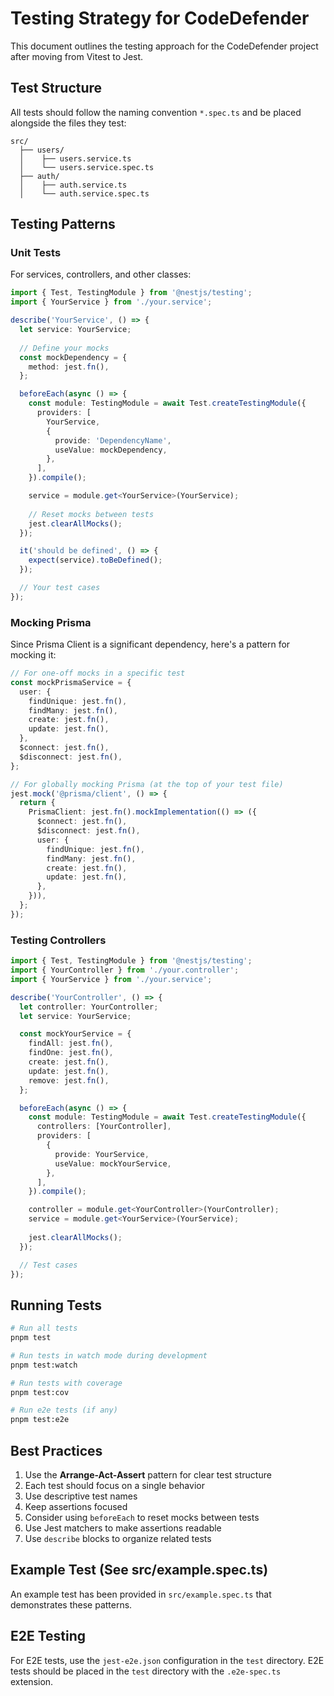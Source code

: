 # Testing Strategy for CodeDefender

This document outlines the testing approach for the CodeDefender project after moving from Vitest to Jest.

## Test Structure

All tests should follow the naming convention `*.spec.ts` and be placed alongside the files they test:

```
src/
  ├── users/
  │    ├── users.service.ts
  │    └── users.service.spec.ts
  ├── auth/
  │    ├── auth.service.ts
  │    └── auth.service.spec.ts
```

## Testing Patterns

### Unit Tests

For services, controllers, and other classes:

```typescript
import { Test, TestingModule } from '@nestjs/testing';
import { YourService } from './your.service';

describe('YourService', () => {
  let service: YourService;
  
  // Define your mocks
  const mockDependency = {
    method: jest.fn(),
  };

  beforeEach(async () => {
    const module: TestingModule = await Test.createTestingModule({
      providers: [
        YourService,
        {
          provide: 'DependencyName',
          useValue: mockDependency,
        },
      ],
    }).compile();

    service = module.get<YourService>(YourService);
    
    // Reset mocks between tests
    jest.clearAllMocks();
  });

  it('should be defined', () => {
    expect(service).toBeDefined();
  });

  // Your test cases
});
```

### Mocking Prisma

Since Prisma Client is a significant dependency, here's a pattern for mocking it:

```typescript
// For one-off mocks in a specific test
const mockPrismaService = {
  user: {
    findUnique: jest.fn(),
    findMany: jest.fn(),
    create: jest.fn(),
    update: jest.fn(),
  },
  $connect: jest.fn(),
  $disconnect: jest.fn(),
};

// For globally mocking Prisma (at the top of your test file)
jest.mock('@prisma/client', () => {
  return {
    PrismaClient: jest.fn().mockImplementation(() => ({
      $connect: jest.fn(),
      $disconnect: jest.fn(),
      user: {
        findUnique: jest.fn(),
        findMany: jest.fn(),
        create: jest.fn(),
        update: jest.fn(),
      },
    })),
  };
});
```

### Testing Controllers

```typescript
import { Test, TestingModule } from '@nestjs/testing';
import { YourController } from './your.controller';
import { YourService } from './your.service';

describe('YourController', () => {
  let controller: YourController;
  let service: YourService;

  const mockYourService = {
    findAll: jest.fn(),
    findOne: jest.fn(),
    create: jest.fn(),
    update: jest.fn(),
    remove: jest.fn(),
  };

  beforeEach(async () => {
    const module: TestingModule = await Test.createTestingModule({
      controllers: [YourController],
      providers: [
        {
          provide: YourService,
          useValue: mockYourService,
        },
      ],
    }).compile();

    controller = module.get<YourController>(YourController);
    service = module.get<YourService>(YourService);
    
    jest.clearAllMocks();
  });

  // Test cases
});
```

## Running Tests

```bash
# Run all tests
pnpm test

# Run tests in watch mode during development
pnpm test:watch

# Run tests with coverage
pnpm test:cov

# Run e2e tests (if any)
pnpm test:e2e
```

## Best Practices

1. Use the **Arrange-Act-Assert** pattern for clear test structure
2. Each test should focus on a single behavior
3. Use descriptive test names
4. Keep assertions focused
5. Consider using `beforeEach` to reset mocks between tests
6. Use Jest matchers to make assertions readable
7. Use `describe` blocks to organize related tests

## Example Test (See src/example.spec.ts)

An example test has been provided in `src/example.spec.ts` that demonstrates these patterns.

## E2E Testing

For E2E tests, use the `jest-e2e.json` configuration in the `test` directory. E2E tests should be placed in the `test` directory with the `.e2e-spec.ts` extension.
